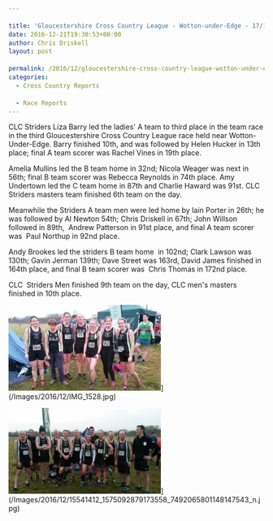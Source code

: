 ```yaml
---

title: 'Gloucestershire Cross Country League - Wotton-under-Edge - 17/12/2016'
date: 2016-12-21T19:30:53+00:00
author: Chris Driskell
layout: post

permalink: /2016/12/gloucestershire-cross-country-league-wotton-under-edge-17122016/
categories:
  - Cross Country Reports

  - Race Reports
---
```

CLC Striders Liza Barry led the ladies' A team to third place in the team race in the third Gloucestershire Cross Country League race held near Wotton-Under-Edge. Barry finished 10th, and was followed by Helen Hucker in 13th place; final A team scorer was Rachel Vines in 19th place.

Amelia Mullins led the B team home in 32nd; Nicola Weager was next in 56th; final B team scorer was Rebecca Reynolds in 74th place. Amy Undertown led the C team home in 87th and Charlie Haward was 91st. CLC Striders masters team finished 6th team on the day.

Meanwhile the Striders A team men were led home by Iain Porter in 26th; he was followed by Al Newton 54th; Chris Driskell in 67th; John Willson followed in 89th,  Andrew Patterson in 91st place, and final A team scorer was  Paul Northup in 92nd place.

Andy Brookes led the striders B team home  in 102nd; Clark Lawson was 130th; Gavin Jerman 139th; Dave Street was 163rd, David James finished in 164th place, and final B team scorer was  Chris Thomas in 172nd place.

CLC  Striders Men finished 9th team on the day, CLC men's masters finished in 10th place.

<img src="/Images/2016/12/IMG_1528-300x169.jpg" alt="img_1528" width="300" height="169" />](/Images/2016/12/IMG_1528.jpg)

<img src="/Images/2016/12/15541412_1575092879173558_7492065801148147543_n-300x169.jpg" alt="15541412_1575092879173558_7492065801148147543_n" width="300" height="169" />](/Images/2016/12/15541412_1575092879173558_7492065801148147543_n.jpg)
